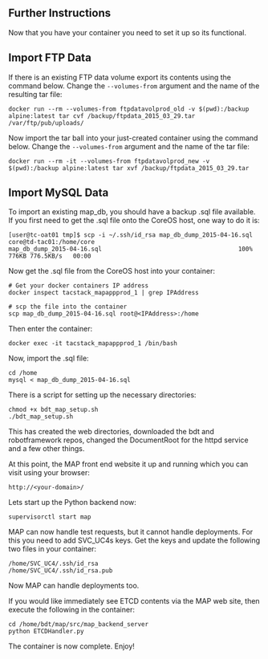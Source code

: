 Further Instructions
-------------

Now that you have your container you need to set it up so its functional.

Import FTP Data
-------------

If there is an existing FTP data volume export its contents using the command below. Change the `--volumes-from` argument and the name of the resulting tar file:

    docker run --rm --volumes-from ftpdatavolprod_old -v $(pwd):/backup alpine:latest tar cvf /backup/ftpdata_2015_03_29.tar /var/ftp/pub/uploads/

Now import the tar ball into your just-created container using the command below. Change the `--volumes-from` argument and the name of the tar file:

    docker run --rm -it --volumes-from ftpdatavolprod_new -v $(pwd):/backup alpine:latest tar xvf /backup/ftpdata_2015_03_29.tar

Import MySQL Data
-------------

To import an existing map_db, you should have a backup .sql file available. If you first need to get the .sql file onto the CoreOS host, one way to do it is:

    [user@tc-oat01 tmp]$ scp -i ~/.ssh/id_rsa map_db_dump_2015-04-16.sql core@td-tac01:/home/core
    map_db_dump_2015-04-16.sql                                      100%  776KB 776.5KB/s   00:00

Now get the .sql file from the CoreOS host into your container:

    # Get your docker containers IP address
    docker inspect tacstack_mapappprod_1 | grep IPAddress

    # scp the file into the container
    scp map_db_dump_2015-04-16.sql root@<IPAddress>:/home

Then enter the container:

    docker exec -it tacstack_mapappprod_1 /bin/bash

Now, import the .sql file:

    cd /home
    mysql < map_db_dump_2015-04-16.sql

There is a script for setting up the necessary directories:

    chmod +x bdt_map_setup.sh
    ./bdt_map_setup.sh

This has created the web directories, downloaded the bdt and robotframework repos,
changed the DocumentRoot for the httpd service and a few other things.

At this point, the MAP front end website it up and running which you can visit using your browser:

    http://<your-domain>/

Lets start up the Python backend now:

    supervisorctl start map

MAP can now handle test requests, but it cannot handle deployments. For this you need to add SVC_UC4s
keys. Get the keys and update the following two files in your container:

    /home/SVC_UC4/.ssh/id_rsa
    /home/SVC_UC4/.ssh/id_rsa.pub

Now MAP can handle deployments too.

If you would like immediately see ETCD contents via the MAP web site, then execute the following in the container:

    cd /home/bdt/map/src/map_backend_server
    python ETCDHandler.py

The container is now complete. Enjoy!
